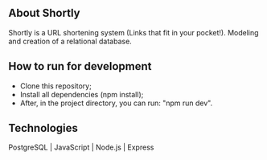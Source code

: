 ## About Shortly
Shortly is a URL shortening system (Links that fit in your pocket!). Modeling and creation of a relational database.

## How to run for development
* Clone this repository;
* Install all dependencies (npm install);
* After, in the project directory, you can run: "npm run dev".

## Technologies
PostgreSQL | JavaScript | Node.js | Express

